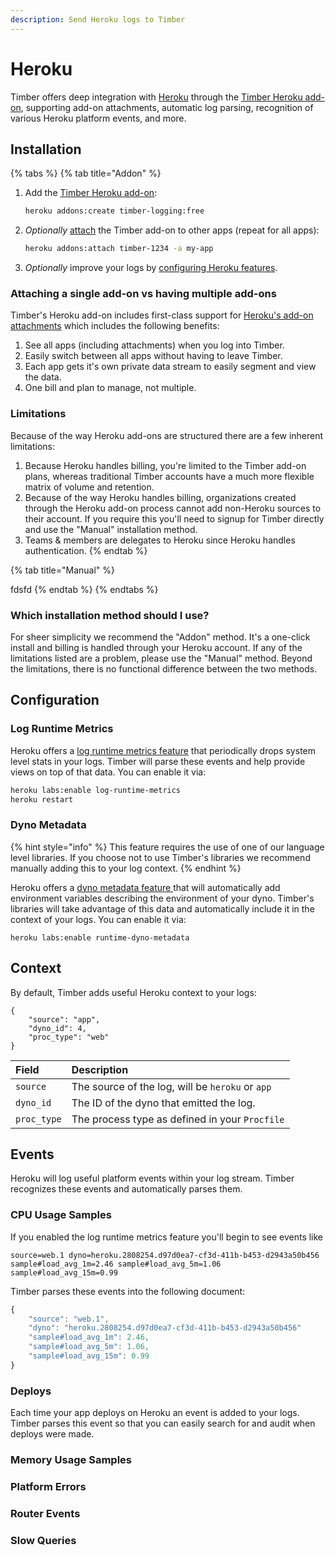```yaml
---
description: Send Heroku logs to Timber
---
```


# Heroku

Timber offers deep integration with [Heroku](https://heroku.com) through the [Timber Heroku add-on](https://elements.heroku.com/addons/timber-logging), supporting add-on attachments, automatic log parsing, recognition of various Heroku platform events, and more.

## Installation

{% tabs %}
{% tab title="Addon" %}
1. Add the [Timber Heroku add-on](https://elements.heroku.com/addons/timber-logging):  


   ```bash
   heroku addons:create timber-logging:free
   ```

2. _Optionally_ [attach](https://devcenter.heroku.com/articles/managing-add-ons#using-the-command-line-interface-attaching-an-add-on-to-another-app) the Timber add-on to other apps \(repeat for all apps\):  


   ```bash
   heroku addons:attach timber-1234 -a my-app
   ```

3. _Optionally_ improve your logs by [configuring Heroku features](./#configuration).

### Attaching a single add-on vs having multiple add-ons

Timber's Heroku add-on includes first-class support for [Heroku's add-on attachments](https://devcenter.heroku.com/articles/add-ons#multiple-aliases-attachments) which includes the following benefits:

1. See all apps \(including attachments\) when you log into Timber.
2. Easily switch between all apps without having to leave Timber.
3. Each app gets it's own private data stream to easily segment and view the data.
4. One bill and plan to manage, not multiple.

### Limitations

Because of the way Heroku add-ons are structured there are a few inherent limitations:

1. Because Heroku handles billing, you're limited to the Timber add-on plans, whereas traditional Timber accounts have a much more flexible matrix of volume and retention.
2. Because of the way Heroku handles billing, organizations created through the Heroku add-on process cannot add non-Heroku sources to their account. If you require this you'll need to signup for Timber directly and use the "Manual" installation method.
3. Teams & members are delegates to Heroku since Heroku handles authentication.
{% endtab %}

{% tab title="Manual" %}


fdsfd
{% endtab %}
{% endtabs %}

### Which installation method should I use?

For sheer simplicity we recommend the "Addon" method. It's a one-click install and billing is handled through your Heroku account. If any of the limitations listed are a problem, please use the "Manual" method. Beyond the limitations, there is no functional difference between the two methods.

## Configuration

### Log Runtime Metrics

Heroku offers a [log runtime metrics feature](https://devcenter.heroku.com/articles/log-runtime-metrics) that periodically drops system level stats in your logs. Timber will parse these events and help provide views on top of that data. You can enable it via:

```bash
heroku labs:enable log-runtime-metrics
heroku restart
```

### Dyno Metadata 

{% hint style="info" %}
This feature requires the use of one of our language level libraries. If you choose not to use Timber's libraries we recommend manually adding this to your log context.
{% endhint %}

Heroku offers a [dyno metadata feature ](https://devcenter.heroku.com/articles/dyno-metadata)that will automatically add environment variables describing the environment of your dyno. Timber's libraries will take advantage of this data and automatically include it in the context of your logs. You can enable it via:

```text
heroku labs:enable runtime-dyno-metadata
```

## Context

By default, Timber adds useful Heroku context to your logs:

```text
{
    "source": "app",
    "dyno_id": 4,
    "proc_type": "web"
}
```

| Field | Description |
| :--- | :--- |
| `source` | The source of the log, will be `heroku` or `app` |
| `dyno_id` | The ID of the dyno that emitted the log. |
| `proc_type` | The process type as defined in your `Procfile` |

## Events

Heroku will log useful platform events within your log stream. Timber recognizes these events and automatically parses them.

### CPU Usage Samples

If you enabled the log runtime metrics feature you'll begin to see events like

```text
source=web.1 dyno=heroku.2808254.d97d0ea7-cf3d-411b-b453-d2943a50b456 sample#load_avg_1m=2.46 sample#load_avg_5m=1.06 sample#load_avg_15m=0.99
```

Timber parses these events into the following document:

```javascript
{
    "source": "web.1",
    "dyno": "heroku.2808254.d97d0ea7-cf3d-411b-b453-d2943a50b456"
    "sample#load_avg_1m": 2.46,
    "sample#load_avg_5m": 1.06,
    "sample#load_avg_15m": 0.99
}
```

### Deploys

Each time your app deploys on Heroku an event is added to your logs. Timber parses this event so that you can easily search for and audit when deploys were made.

### Memory Usage Samples

### Platform Errors

### Router  Events

### Slow Queries



